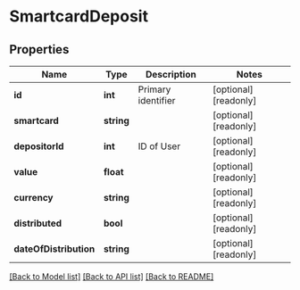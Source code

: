 # SmartcardDeposit

## Properties
Name | Type | Description | Notes
------------ | ------------- | ------------- | -------------
**id** | **int** | Primary identifier | [optional] [readonly] 
**smartcard** | **string** |  | [optional] [readonly] 
**depositorId** | **int** | ID of User | [optional] [readonly] 
**value** | **float** |  | [optional] [readonly] 
**currency** | **string** |  | [optional] [readonly] 
**distributed** | **bool** |  | [optional] [readonly] 
**dateOfDistribution** | **string** |  | [optional] [readonly] 

[[Back to Model list]](../README.md#documentation-for-models) [[Back to API list]](../README.md#documentation-for-api-endpoints) [[Back to README]](../README.md)


